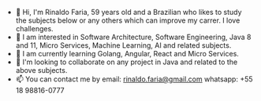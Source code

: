 - 👋 Hi, I'm Rinaldo Faria, 59 years old and a Brazilian who likes to study the subjects below or any others which can improve my carrer. I love challenges.
- 👀 I am interested in Software Architecture, Software Engineering, Java 8 and 11, Micro Services, Machine Learning, AI and related subjects.
- 🌱 I am currently learning Golang, Angular, React and Micro Services.
- 💞️ I'm looking to collaborate on any project in Java and related to the above subjects.
- 📫 You can contact me by
  email: rinaldo.faria@gmail.com
  whatsapp: +55 18 98816-0777
